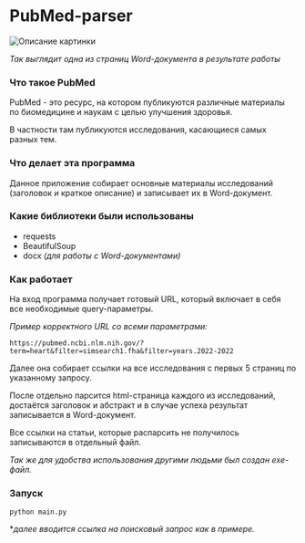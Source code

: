 # PubMed-parser #


<image src="scr_1.jpg" alt="Описание картинки">

*Так выглядит одна из страниц Word-документа в результате работы* 


### **Что такое PubMed**

PubMed - это ресурс, на котором публикуются различные материалы по биомедицине и наукам с целью улучшения здоровья. 

В частности там публикуются исследования, касающиеся самых разных тем. 

### **Что делает эта программа**

Данное приложение собирает основные материалы исследований (заголовок и краткое описание) и записывает их в Word-документ. 

### **Какие библиотеки были использованы**

 - requests
 - BeautifulSoup
 - docx *(для работы с Word-документами)*

### **Как работает**

На вход программа получает готовый URL, который включает в себя все необходимые query-параметры. 

*Пример корректного URL со всеми параметрами:*
```
https://pubmed.ncbi.nlm.nih.gov/?term=heart&filter=simsearch1.fha&filter=years.2022-2022

```

Далее она собирает ссылки на все исследования с первых 5 страниц по указанному запросу.

После отдельно парсится html-страница каждого из исследований, достаётся заголовок и абстракт и в случае успеха результат записывается в Word-документ. 

Все ссылки на статьи, которые распарсить не получилось записываются в отдельный файл. 

*Так же для удобства использования другими людьми был создан exe-файл.*

### **Запуск**

``` 
python main.py
```
**далее вводится ссылка на поисковый запрос как в примере.*


